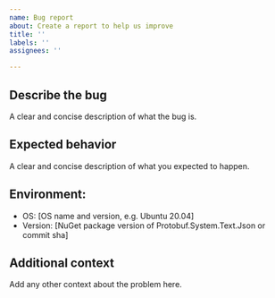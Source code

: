 ```yaml
---
name: Bug report
about: Create a report to help us improve
title: ''
labels: ''
assignees: ''

---
```


## Describe the bug 
A clear and concise description of what the bug is.

## Expected behavior
A clear and concise description of what you expected to happen.

## Environment:

- OS: [OS name and version, e.g. Ubuntu 20.04]
- Version: [NuGet package version of Protobuf.System.Text.Json or commit sha]

## Additional context
Add any other context about the problem here.
